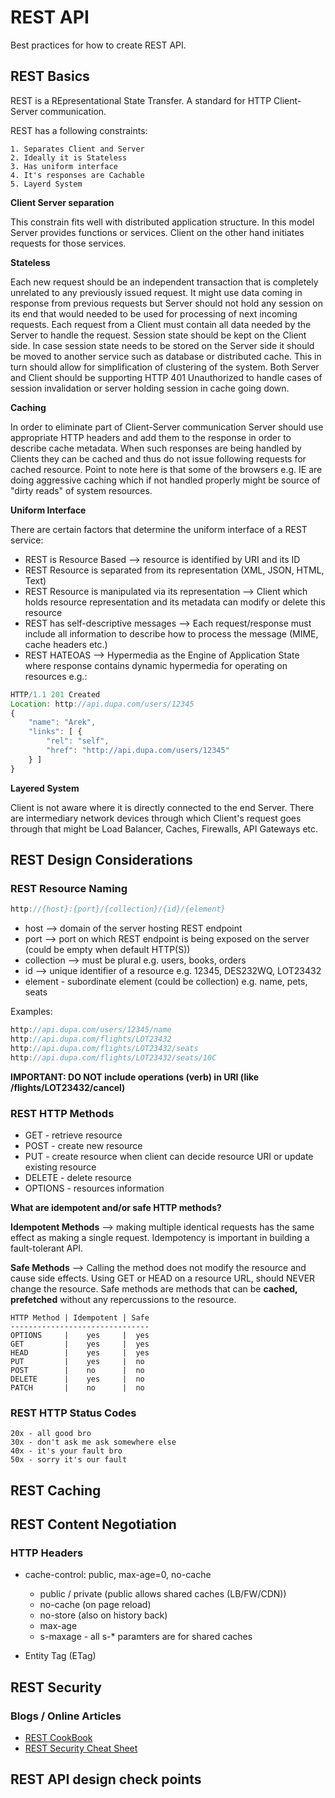 # REST API

Best practices for how to create REST API.

## REST Basics

REST is a REpresentational State Transfer. A standard for HTTP Client-Server communication.

REST has a following constraints:
    
    1. Separates Client and Server
    2. Ideally it is Stateless
    3. Has uniform interface
    4. It's responses are Cachable
    5. Layerd System
    
**Client Server separation**

This constrain fits well with distributed application structure. In this model Server provides
functions or services. Client on the other hand initiates requests for those services.

**Stateless** 

Each new request should be an independent transaction that is completely unrelated to any previously
issued request. It might use data coming in response from previous requests but Server should not hold
any session on its end that would needed to be used for processing of next incoming requests.
Each request from a Client must contain all data needed by the Server to handle the request.
Session state should be kept on the Client side.
In case session state needs to be stored on the Server side it should be moved to another service such
as database or distributed cache. This in turn should allow for simplification of clustering of the system.
Both Server and Client should be supporting HTTP 401 Unauthorized to handle cases of session invalidation
or server holding session in cache going down.

**Caching**

In order to eliminate part of Client-Server communication Server should use appropriate HTTP headers
and add them to the response in order to describe cache metadata. When such responses are being handled
by Clients they can be cached and thus do not issue following requests for cached resource.
Point to note here is that some of the browsers e.g. IE are doing aggressive caching which if not
handled properly might be source of "dirty reads" of system resources.

**Uniform Interface**

There are certain factors that determine the uniform interface of a REST service:
* REST is Resource Based --> resource is identified by URI and its ID
* REST Resource is separated from its representation (XML, JSON, HTML, Text)
* REST Resource is manipulated via its representation --> Client which holds resource representation
and its metadata can modify or delete this resource
* REST has self-descriptive messages --> Each request/response must include all information to describe how to process
the message (MIME, cache headers etc.)
* REST HATEOAS --> Hypermedia as the Engine of Application State where response contains dynamic hypermedia for operating
on resources e.g.:
```js
HTTP/1.1 201 Created
Location: http://api.dupa.com/users/12345
{
    "name": "Arek",
    "links": [ {
        "rel": "self",
        "href": "http://api.dupa.com/users/12345"
    } ]
}
```

**Layered System**

Client is not aware where it is directly connected to the end Server. There are intermediary network devices through
which Client's request goes through that might be Load Balancer, Caches, Firewalls, API Gateways etc. 
## REST Design Considerations

### REST Resource Naming

```js
http://{host}:{port}/{collection}/{id}/{element}
```

* host --> domain of the server hosting REST endpoint
* port --> port on which REST endpoint is being exposed on the server (could be empty when default HTTP(S))
* collection --> must be plural e.g. users, books, orders
* id --> unique identifier of a resource e.g. 12345, DES232WQ, LOT23432
* element - subordinate element (could be collection) e.g. name, pets, seats
 
Examples:
```js
http://api.dupa.com/users/12345/name
http://api.dupa.com/flights/LOT23432
http://api.dupa.com/flights/LOT23432/seats
http://api.dupa.com/flights/LOT23432/seats/10C
```
**IMPORTANT: DO NOT include operations (verb) in URI (like /flights/LOT23432/cancel)**

### REST HTTP Methods

* GET - retrieve resource
* POST - create new resource
* PUT - create resource when client can decide resource URI or update existing resource
* DELETE - delete resource
* OPTIONS - resources information

**What are idempotent and/or safe HTTP methods?**

**Idempotent Methods** --> making multiple identical requests has the same effect as making a single request.
Idempotency is important in building a fault-tolerant API. 

**Safe Methods** --> Calling the method does not modify the resource and cause side effects.  Using GET or HEAD on a resource URL, 
should NEVER change the resource. Safe methods are methods that can be **cached, prefetched** without any repercussions 
to the resource.
```
HTTP Method | Idempotent | Safe
-------------------------------
OPTIONS     |    yes     |  yes
GET         |    yes     |  yes
HEAD        |    yes     |  yes
PUT         |    yes     |  no
POST        |    no      |  no
DELETE      |    yes     |  no
PATCH       |    no      |  no 
```
### REST HTTP Status Codes
```
20x - all good bro
30x - don't ask me ask somewhere else
40x - it's your fault bro
50x - sorry it's our fault
```
## REST Caching
## REST Content Negotiation
### HTTP Headers
* cache-control: public, max-age=0, no-cache
    * public / private (public allows shared caches (LB/FW/CDN))
    * no-cache (on page reload)
    * no-store (also on history back)
    * max-age
    * s-maxage - all s-* paramters are for shared caches
    
* Entity Tag (ETag)

## REST Security

### Blogs / Online Articles

* [REST CookBook](http://restcookbook.com/)
* [REST Security Cheat Sheet](https://owasp.org/www-project-cheat-sheets/cheatsheets/REST_Security_Cheat_Sheet.html)

## REST API design check points